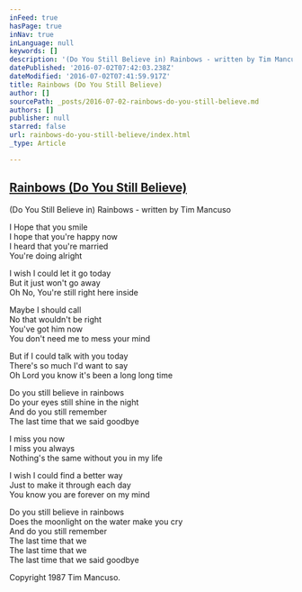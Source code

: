 ```yaml
---
inFeed: true
hasPage: true
inNav: true
inLanguage: null
keywords: []
description: '(Do You Still Believe in) Rainbows - written by Tim Mancuso  '
datePublished: '2016-07-02T07:42:03.238Z'
dateModified: '2016-07-02T07:41:59.917Z'
title: Rainbows (Do You Still Believe)
author: []
sourcePath: _posts/2016-07-02-rainbows-do-you-still-believe.md
authors: []
publisher: null
starred: false
url: rainbows-do-you-still-believe/index.html
_type: Article

---
```

## [Rainbows (Do You Still Believe)][0]

(Do You Still Believe in) Rainbows - written by Tim Mancuso 

I Hope that you smile   
I hope that you're happy now   
I heard that you're married   
You're doing alright 

I wish I could let it go today   
But it just won't go away   
Oh No, You're still right here inside 

Maybe I should call   
No that wouldn't be right   
You've got him now   
You don't need me to mess your mind 

But if I could talk with you today   
There's so much I'd want to say   
Oh Lord you know it's been a long long time 

Do you still believe in rainbows   
Do your eyes still shine in the night   
And do you still remember   
The last time that we said goodbye 

I miss you now   
I miss you always   
Nothing's the same without you in my life 

I wish I could find a better way   
Just to make it through each day   
You know you are forever on my mind 

Do you still believe in rainbows   
Does the moonlight on the water make you cry   
And do you still remember   
The last time that we   
The last time that we   
The last time that we said goodbye 

Copyright 1987 Tim Mancuso. 

[0]: https://www.reverbnation.com/steadfast/song/4059116-rainbows-do-you-still-believe